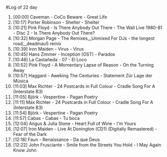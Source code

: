 #Log of 22 day

1. [00:00] Caveman - CoCo Beware - Great Life
1. [10:17] Porter Robinson - Shelter - Shelter
1. [10:21] Pink Floyd - Is There Anybody Out There - The Wall Live 1980-81 - Disc 2 - Is There Anybody Out There?
1. [10:32] Morgan Page - The Remixes__Unmixed For DJs - the longest road__deadmau5 remix
1. [10:39] Iron Maiden - Virus - Virus
1. [10:45] Hans Zimmer - Inception (OST) - Paradox
1. [10:48] La Castañeda - 07 - El Loco
1. [10:52] Pink Floyd - A Momentary Lapse of Reason - On the Turning Away
1. [10:57] Haggard - Aweking The Centuries - Statement Zür Lage der Müsica
1. [11:03] Max Richter - 24 Postcards in Full Colour - Cradle Song For A (Interstate B3)
1. [11:05] Björk - Vespertine - Pagan Poetry
1. [11:11] Max Richter - 24 Postcards in Full Colour - Cradle Song For A (Interstate B3)
1. [11:54] Björk - Vespertine - Pagan Poetry
1. [11:57] Cabas - Cabas - Tu boca
1. [12:04] Angus & Julia Stone - Heart Full of Wine - I'm Yours
1. [12:07] Iron Maiden - Live At Donington (CD1) (Digitally Remastered) - Fear of the Dark
1. [12:18] Faun - Renaissance - Da que Deus
1. [12:22] John Frusciante - Smile from the Streets You Hold - I May Again Know John
